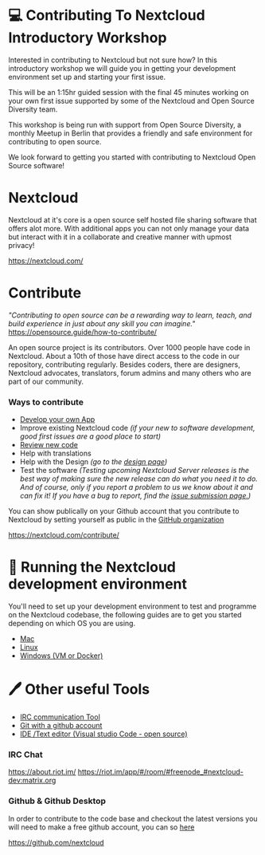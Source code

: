 # :computer: Contributing To Nextcloud Introductory Workshop
Interested in contributing to Nextcloud but not sure how? In this introductory workshop we will guide you in getting your development environment set up and starting your first issue.

This will be an 1:15hr guided session with the final 45 minutes working on your own first issue supported by some of the Nextcloud and Open Source Diversity team.

This workshop is being run with support from Open Source Diversity, a monthly Meetup in Berlin that provides a friendly and safe environment for contributing to open source.

We look forward to getting you started with contributing to Nextcloud Open Source software!

# Nextcloud
Nextcloud at it's core is a open source self hosted file sharing software that offers alot more. With additional apps you can not only manage your data but interact with it in a collaborate and creative manner with upmost privacy!

https://nextcloud.com/

# Contribute
*"Contributing to open source can be a rewarding way to learn, teach, and build experience in just about any skill you can imagine."*
https://opensource.guide/how-to-contribute/

An open source project is its contributors. Over 1000 people have code in Nextcloud. About a 10th of those have direct access to the code in our repository, contributing regularly. Besides coders, there are designers, Nextcloud advocates, translators, forum admins and many others who are part of our community.

### Ways to contribute
* [Develop your own App](https://docs.nextcloud.com/server/14/developer_manual/app/)
* Improve existing Nextcloud code *(if your new to software development, good first issues are a good place to start)*
* [Review new code](https://nextcloud.com/blog/get-involved-in-nextcloud-by-reviewing-pulls/)
* Help with translations
* Help with the Design *(go to the [design page](https://nextcloud.com/contribute/design/))*
* Test the software
*(Testing upcoming Nextcloud Server releases is the best way of making sure the new release can do what you need it to do. And of course, only if you report a problem to us we know about it and can fix it! If you have a bug to report, find the [issue submission page.](https://github.com/nextcloud/server/blob/master/CONTRIBUTING.md))*

You can show publically on your Github account that you contribute to Nextcloud by setting yourself as public in the [GitHub organization](https://github.com/orgs/nextcloud/people)

https://nextcloud.com/contribute/

# :memo: Running the Nextcloud development environment
You'll need to set up your development environment to test and programme on the Nextcloud codebase, the following guides are to get you started depending on which OS you are using.

* [Mac]()
* [Linux]()
* [Windows (VM or Docker)]()

# :pen: Other useful Tools

* [IRC communication Tool]()
* [Git with a github account]()
* [IDE /Text editor (Visual studio Code - open source)]()

### IRC Chat

https://about.riot.im/
https://riot.im/app/#/room/#freenode_#nextcloud-dev:matrix.org

### Github & Github Desktop

In order to contribute to the code base and checkout the latest versions you will need to make a free github account, you can so [here](https://github.com)

https://github.com/nextcloud
